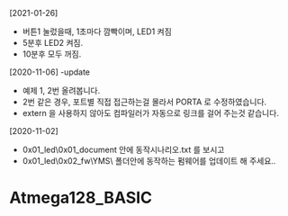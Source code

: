 [2021-01-26]
- 버튼1 눌렀을때, 1초마다 깜빡이며, LED1 켜짐
- 5분후 LED2 켜짐.
- 10분후 모두 꺼짐.

[2020-11-06] -update
- 예제 1, 2번 올려봅니다.
-  2번 같은 경우, 포트별 직접 접근하는걸 몰라서 PORTA 로 수정하였습니다. 
-  extern 을 사용하지 않아도 컴파일러가 자동으로 링크를 걸어 주는것 같습니다.

[2020-11-02]
- 0x01_led\0x01_document 안에 동작시나리오.txt 를 보시고
- 0x01_led\0x02_fw\YMS\ 폴더안에 동작하는 펌웨어를 업데이트 해 주세요.. 

# Atmega128_BASIC